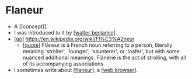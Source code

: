 # Flaneur

- A [[concept]].
- I was introduced to it by [[walter benjamin]].
- [[go]] https://en.wikipedia.org/wiki/Fl%C3%A2neur
  - [[quote]] Flâneur is a French noun referring to a person, literally meaning 'stroller', 'lounger', 'saunterer', or 'loafer', but with some nuanced additional meanings. Flânerie is the act of strolling, with all of its accompanying associations.
- I sometimes write about [[flaneur]], a [[web browser]].



[//begin]: # "Autogenerated link references for markdown compatibility"
[walter benjamin]: walter-benjamin "Walter Benjamin"
[go]: go "Go"
[quote]: quote "Quote"
[flaneur]: flaneur "Flaneur"
[web browser]: web-browser "Web Browser"
[//end]: # "Autogenerated link references"